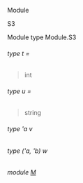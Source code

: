 Module

S3

Module type Module.S3

<a id="type-t"></a>

###### type t =

> int


<a id="type-u"></a>

###### type u =

> string


<a id="type-v"></a>

###### type 'a v

<a id="type-w"></a>

###### type ('a, 'b) w

<a id="module-M"></a>

###### module [M](Module.module-type-S3.M.md)